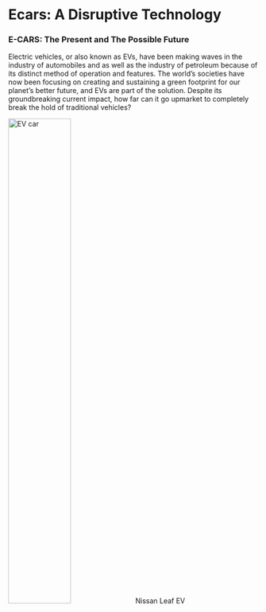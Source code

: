 # Ecars: A Disruptive Technology
### E-CARS: The Present and The Possible Future
Electric vehicles, or also known as EVs, have been making waves in the industry of automobiles and as well as the industry of petroleum because of its distinct method of operation and features. The world’s societies have now been focusing on creating and sustaining a green footprint for our planet’s better future, and EVs are part of the solution. Despite its groundbreaking current impact, how far can it go upmarket to completely break the hold of traditional vehicles?</p>
  <img src="https://knowledge.wharton.upenn.edu/wp-content/uploads/2017/01/Nissan-Leaf.jpeg" alt="EV car" style="width:50%">
Nissan Leaf EV
              
